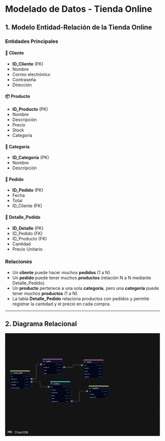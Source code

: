 # Modelado de Datos - Tienda Online

## 1. Modelo Entidad-Relación de la Tienda Online

### Entidades Principales

#### 🛒 Cliente

- **ID_Cliente** (PK)
- Nombre
- Correo electrónico
- Contraseña
- Dirección

#### 📦 Producto

- **ID_Producto** (PK)
- Nombre
- Descripción
- Precio
- Stock
- Categoría

#### 📁 Categoría

- **ID_Categoría** (PK)
- Nombre
- Descripción

#### 🧾 Pedido

- **ID_Pedido** (PK)
- Fecha
- Total
- ID_Cliente (FK)

#### 📄 Detalle_Pedido

- **ID_Detalle** (PK)
- ID_Pedido (FK)
- ID_Producto (FK)
- Cantidad
- Precio Unitario

### Relaciones

- Un **cliente** puede hacer muchos **pedidos** (1 a N).
- Un **pedido** puede tener muchos **productos** (relación N a N mediante Detalle_Pedido).
- Un **producto** pertenece a una sola **categoría**, pero una **categoría** puede tener muchos **productos** (1 a N).
- La tabla **Detalle_Pedido** relaciona productos con pedidos y permite registrar la cantidad y el precio en cada compra.

---

## 2. Diagrama Relacional

![Diagrama Relacional](/assets/diagrama-relacional-tienda.png)
